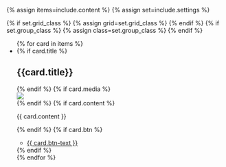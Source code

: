 {% assign items=include.content %}
{% assign set=include.settings %}

{% if set.grid_class %}
    {% assign grid=set.grid_class %}
{% endif %}
{% if set.group_class %}
    {% assign class=set.group_class %}
{% endif %}

<ul class="usa-card-group"> 
  {% for card in items %}
    <li class="usa-card {{ grid | default:'tablet:grid-col-4'}}">
      <div class="{{ class | default: 'usa-card__container' }}">
        {% if card.title %}
        <div class="usa-card__header">
          <h2 class="usa-card__heading">{{card.title}}</h2>
        </div>
        {% endif %}
        {% if card.media %}
            <div class="usa-card__media">
                <div class="usa-card__img">
                <img
                    src="{{card.media}}"
                />
                </div>
            </div>
        {% endif %}
        {% if card.content %}
          <div class="usa-card__body">
            <p>
              {{ card.content }}
            </p>
          </div>
        {% endif %}
        {% if card.btn %}
          <div class="usa-card__footer">
            <ul class="usa-button-group {{ class }} {{ seg }}">
              <li class="usa-button-group__item">
                <a href="{{ btn-link }}" class="usa-button {{ btn-class }}"
                  {% if btn.disabled %} disabled="disabled" {% endif %}
                  >{{ card.btn-text }}</a
                >
              </li>
            </ul>
          </div>
        {% endif %}
    </div>
  </li>
  {% endfor %}
</ul>